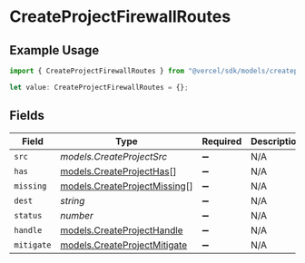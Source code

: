 # CreateProjectFirewallRoutes

## Example Usage

```typescript
import { CreateProjectFirewallRoutes } from "@vercel/sdk/models/createprojectop.js";

let value: CreateProjectFirewallRoutes = {};
```

## Fields

| Field                                                              | Type                                                               | Required                                                           | Description                                                        |
| ------------------------------------------------------------------ | ------------------------------------------------------------------ | ------------------------------------------------------------------ | ------------------------------------------------------------------ |
| `src`                                                              | *models.CreateProjectSrc*                                          | :heavy_minus_sign:                                                 | N/A                                                                |
| `has`                                                              | [models.CreateProjectHas](../models/createprojecthas.md)[]         | :heavy_minus_sign:                                                 | N/A                                                                |
| `missing`                                                          | [models.CreateProjectMissing](../models/createprojectmissing.md)[] | :heavy_minus_sign:                                                 | N/A                                                                |
| `dest`                                                             | *string*                                                           | :heavy_minus_sign:                                                 | N/A                                                                |
| `status`                                                           | *number*                                                           | :heavy_minus_sign:                                                 | N/A                                                                |
| `handle`                                                           | [models.CreateProjectHandle](../models/createprojecthandle.md)     | :heavy_minus_sign:                                                 | N/A                                                                |
| `mitigate`                                                         | [models.CreateProjectMitigate](../models/createprojectmitigate.md) | :heavy_minus_sign:                                                 | N/A                                                                |